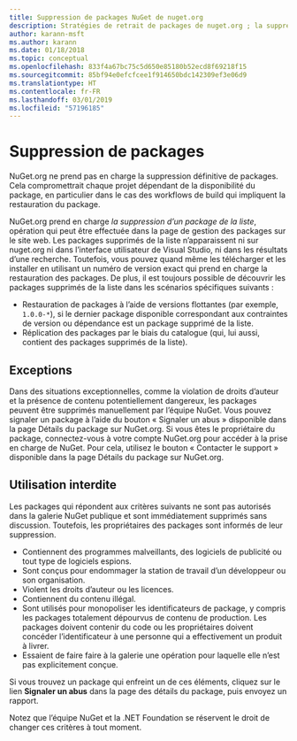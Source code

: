 ```yaml
---
title: Suppression de packages NuGet de nuget.org
description: Stratégies de retrait de packages de nuget.org ; la suppression définitive n’est pas prise en charge, sauf quand les packages ne respectent pas les autres stratégies.
author: karann-msft
ms.author: karann
ms.date: 01/18/2018
ms.topic: conceptual
ms.openlocfilehash: 833f4a67bc75c5d650e85180b52ecd8f69218f15
ms.sourcegitcommit: 85bf94e0efcfcee1f914650bdc142309ef3e06d9
ms.translationtype: HT
ms.contentlocale: fr-FR
ms.lasthandoff: 03/01/2019
ms.locfileid: "57196185"
---
```

# <a name="deleting-packages"></a>Suppression de packages

NuGet.org ne prend pas en charge la suppression définitive de packages. Cela compromettrait chaque projet dépendant de la disponibilité du package, en particulier dans le cas des workflows de build qui impliquent la restauration du package.

NuGet.org prend en charge *la suppression d’un package de la liste*, opération qui peut être effectuée dans la page de gestion des packages sur le site web. Les packages supprimés de la liste n’apparaissent ni sur nuget.org ni dans l’interface utilisateur de Visual Studio, ni dans les résultats d’une recherche. Toutefois, vous pouvez quand même les télécharger et les installer en utilisant un numéro de version exact qui prend en charge la restauration des packages. De plus, il est toujours possible de découvrir les packages supprimés de la liste dans les scénarios spécifiques suivants :

- Restauration de packages à l’aide de versions flottantes (par exemple, `1.0.0-*`), si le dernier package disponible correspondant aux contraintes de version ou dépendance est un package supprimé de la liste.
- Réplication des packages par le biais du catalogue (qui, lui aussi, contient des packages supprimés de la liste).

## <a name="exceptions"></a>Exceptions

Dans des situations exceptionnelles, comme la violation de droits d’auteur et la présence de contenu potentiellement dangereux, les packages peuvent être supprimés manuellement par l’équipe NuGet. Vous pouvez signaler un package à l’aide du bouton « Signaler un abus » disponible dans la page Détails du package sur NuGet.org. Si vous êtes le propriétaire du package, connectez-vous à votre compte NuGet.org pour accéder à la prise en charge de NuGet. Pour cela, utilisez le bouton « Contacter le support » disponible dans la page Détails du package sur NuGet.org.

## <a name="prohibited-use"></a>Utilisation interdite

Les packages qui répondent aux critères suivants ne sont pas autorisés dans la galerie NuGet publique et sont immédiatement supprimés sans discussion. Toutefois, les propriétaires des packages sont informés de leur suppression.

- Contiennent des programmes malveillants, des logiciels de publicité ou tout type de logiciels espions.
- Sont conçus pour endommager la station de travail d’un développeur ou son organisation.
- Violent les droits d’auteur ou les licences.
- Contiennent du contenu illégal.
- Sont utilisés pour monopoliser les identificateurs de package, y compris les packages totalement dépourvus de contenu de production. Les packages doivent contenir du code ou les propriétaires doivent concéder l’identificateur à une personne qui a effectivement un produit à livrer.
- Essaient de faire faire à la galerie une opération pour laquelle elle n’est pas explicitement conçue.

Si vous trouvez un package qui enfreint un de ces éléments, cliquez sur le lien **Signaler un abus** dans la page des détails du package, puis envoyez un rapport.

Notez que l’équipe NuGet et la .NET Foundation se réservent le droit de changer ces critères à tout moment.
